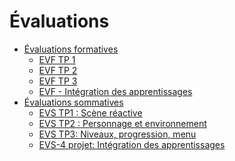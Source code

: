 # Évaluations

<!-- start-replace-subnav depth=2 -->
* [Évaluations formatives](/04-evaluations/formatives/)
    * [EVF TP 1 ](/04-evaluations/formatives/01/)
    * [EVF TP 2 ](/04-evaluations/formatives/02/)
    * [EVF TP 3 ](/04-evaluations/formatives/03/)
    * [EVF - Intégration des apprentissages](/04-evaluations/formatives/04/)
* [Évaluations sommatives](/04-evaluations/sommatives/)
    * [EVS TP1 : Scène réactive](/04-evaluations/sommatives/01/)
    * [EVS TP2 : Personnage et environnement](/04-evaluations/sommatives/02/)
    * [EVS TP3: Niveaux, progression, menu ](/04-evaluations/sommatives/03/)
    * [EVS-4 projet: Intégration des apprentissages](/04-evaluations/sommatives/04/)
<!-- end-replace-subnav -->



